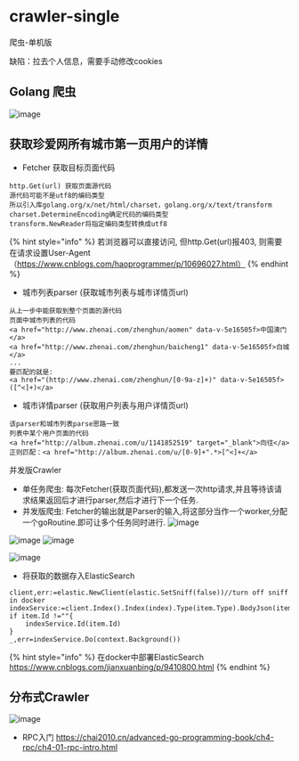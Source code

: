 # crawler-single
爬虫-单机版

缺陷：拉去个人信息，需要手动修改cookies

## Golang 爬虫
![image](https://user-images.githubusercontent.com/87933599/126904822-37005c5c-89aa-4b31-8742-829af1c1fd74.png)

## 获取珍爱网所有城市第一页用户的详情
* Fetcher 获取目标页面代码
```
http.Get(url) 获取页面源代码
源代码可能不是utf8的编码类型
所以引入库golang.org/x/net/html/charset，golang.org/x/text/transform
charset.DetermineEncoding确定代码的编码类型
transform.NewReader将指定编码类型转换成utf8
```
{% hint style="info" %} 若浏览器可以直接访问, 但http.Get(url)报403, 则需要在请求设置User-Agent （https://www.cnblogs.com/haoprogrammer/p/10696027.html） {% endhint %}

- 城市列表parser (获取城市列表与城市详情页url)
```
从上一步中能获取到整个页面的源代码
页面中城市列表的代码
<a href="http://www.zhenai.com/zhenghun/aomen" data-v-5e16505f>中国澳门</a>
<a href="http://www.zhenai.com/zhenghun/baicheng1" data-v-5e16505f>白城</a>
...
要匹配的就是:
<a href="(http://www.zhenai.com/zhenghun/[0-9a-z]+)" data-v-5e16505f>([^<]+)</a>
```

- 城市详情parser (获取用户列表与用户详情页url)
```
该parser和城市列表parse思路一致
列表中某个用户页面的代码
<a href="http://album.zhenai.com/u/1141852519" target="_blank">向往</a>
正则匹配：<a href="http://album.zhenai.com/u/[0-9]+".*>[^<]+</a>
```
并发版Crawler
- 单任务爬虫: 每次Fetcher(获取页面代码),都发送一次http请求,并且等待该请求结果返回后才进行parser,然后才进行下一个任务.
- 并发版爬虫: Fetcher的输出就是Parser的输入,将这部分当作一个worker,分配一个goRoutine.即可让多个任务同时进行.
![image](https://user-images.githubusercontent.com/87933599/126904923-0746517e-5247-44eb-bebe-83270b65d290.png)

![image](https://user-images.githubusercontent.com/87933599/126904910-9cf5252f-3888-477e-b68e-26dc68b097b9.png)
![image](https://user-images.githubusercontent.com/87933599/127733237-f087f585-5c58-4f10-bd9d-30898bbd01eb.png)

![image](https://user-images.githubusercontent.com/87933599/126904921-84730ada-a498-47de-b794-ce6f35841bc5.png)


- 将获取的数据存入ElasticSearch
```
client,err:=elastic.NewClient(elastic.SetSniff(false))//turn off sniff in docker
indexService:=client.Index().Index(index).Type(item.Type).BodyJson(item)
if item.Id !=""{
	indexService.Id(item.Id)
}
_,err=indexService.Do(context.Background())	
```
{% hint style="info" %} 在docker中部署ElasticSearch https://www.cnblogs.com/jianxuanbing/p/9410800.html {% endhint %}

## 分布式Crawler


![image](https://user-images.githubusercontent.com/87933599/126904960-57f9f594-3c38-4063-bb22-7bf80081f072.png)


- RPC入门 https://chai2010.cn/advanced-go-programming-book/ch4-rpc/ch4-01-rpc-intro.html 
